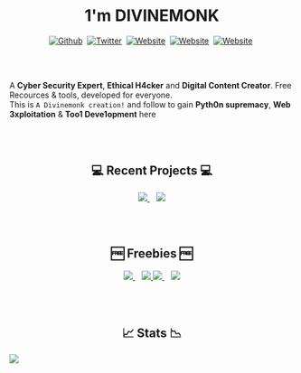 <p>
<h1 align='center'>1'm <b>DIVINEMONK</b></h1>
</p>


<p align="center">
<a href="https://github.com/Divinemonk/"><img src="https://img.shields.io/badge/Github-000000?style=for-the-badge&logo=github&logoColor=white" alt="Github" /></a>&nbsp;
<a href="https://twitter.com/HrDivinemonk/"><img src="https://img.shields.io/badge/Twitter-1DA1F2?style=for-the-badge&logo=twitter&logoColor=white" alt="Twitter" /></a>&nbsp;
<a href="https://www.instagram.com/cyber.h4k3r/"><img src="https://img.shields.io/badge/Instagram-f72d74?style=for-the-badge&logo=instagram&logoColor=white" alt="Website" /></a>&nbsp;
<a href="https://www.youtube.com/channel/UC9bc2CtaQbYWw4yQ6zwRoXg/"><img src="https://img.shields.io/badge/Youtube-ff0000?style=for-the-badge&logo=youtube&logoColor=white" alt="Website" /></a>&nbsp;
<a href="https://divinemonk.github.io/"><img src="https://img.shields.io/badge/Website-121211?style=for-the-badge&logo=Windows Terminal&logoColor=white" alt="Website" /></a>&nbsp;
</p>


<br><br>

A **Cyber Security Expert**, **Ethical H4cker** and **Digital Content Creator**. Free Recources & tools, developed for everyone.  
This is `A Divinemonk creation!` and follow to gain **Pyth0n supremacy**, **Web 3xploitation** & **Too1 Deve1opment** here


<br><br>
<h2 align='center'>💻 Recent Projects 💻</h2>

<p align="center">
  <a href="https://github.com/Divinemonk/bto">
    <img align="" src="https://github-readme-stats.vercel.app/api/pin/?username=Divinemonk&repo=bto&theme=dark" />
  </a>&nbsp;&nbsp;
  <a href="https://github.com/Divinemonk/ancipher">
    <img align="" src="https://github-readme-stats.vercel.app/api/pin/?username=Divinemonk&repo=ancipher&theme=dark" />
  </a>
</p>


<br><br>
<h2 align='center'>🆓 Freebies 🆓</h2>  

<p align="center">
  <a href="https://github.com/Divinemonk/filmora_crack">
    <img align="" src="https://github-readme-stats.vercel.app/api/pin/?username=Divinemonk&repo=filmora_crack&theme=dark" />
  </a>&nbsp;&nbsp;
  <a href="https://github.com/Divinemonk/softwaracks">
    <img align="" src="https://github-readme-stats.vercel.app/api/pin/?username=Divinemonk&repo=softwaracks&theme=dark" />
  </a>
  <a href="https://github.com/Divinemonk/win10pro">
    <img align="" src="https://github-readme-stats.vercel.app/api/pin/?username=Divinemonk&repo=win10pro&theme=dark" />
  </a>&nbsp;&nbsp;
  <a href="https://github.com/Divinemonk/msoffice365">
    <img align="" src="https://github-readme-stats.vercel.app/api/pin/?username=Divinemonk&repo=msoffice365&theme=dark" />
  </a>
</p>


<br><br>
<h2 align='center'>📈 Stats 📉</h2>
<img align="center" src="https://github-readme-stats.vercel.app/api?username=Divinemonk&show_icons=true&title_color=fff&icon_color=79ff97&text_color=9f9f9f&bg_color=151515" />

